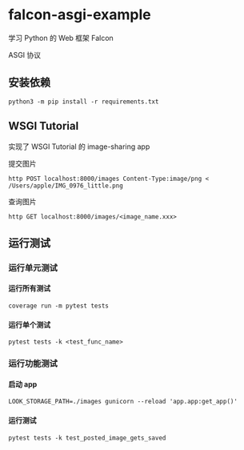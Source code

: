 # falcon-asgi-example

学习 Python 的 Web 框架 Falcon

ASGI 协议

## 安装依赖

```
python3 -m pip install -r requirements.txt
```


## WSGI Tutorial

实现了 WSGI Tutorial 的 image-sharing app

提交图片

```shell
http POST localhost:8000/images Content-Type:image/png < /Users/apple/IMG_0976_little.png
```

查询图片

```shell
http GET localhost:8000/images/<image_name.xxx>
```


## 运行测试


### 运行单元测试 

#### 运行所有测试

```shell
coverage run -m pytest tests
```

#### 运行单个测试

```shell
pytest tests -k <test_func_name>
```

### 运行功能测试

#### 启动 app

```shell
LOOK_STORAGE_PATH=./images gunicorn --reload 'app.app:get_app()'
```

#### 运行测试

```shell
pytest tests -k test_posted_image_gets_saved
```
